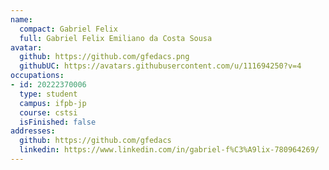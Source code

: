 ```yaml
---
name:
  compact: Gabriel Felix
  full: Gabriel Felix Emiliano da Costa Sousa
avatar:
  github: https://github.com/gfedacs.png
  githubUC: https://avatars.githubusercontent.com/u/111694250?v=4
occupations:
- id: 20222370006
  type: student
  campus: ifpb-jp
  course: cstsi
  isFinished: false
addresses:
  github: https://github.com/gfedacs
  linkedin: https://www.linkedin.com/in/gabriel-f%C3%A9lix-780964269/
---
```

